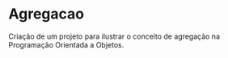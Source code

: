 # Agregacao
Criação de um projeto para ilustrar o conceito de agregação na Programação Orientada a Objetos.
